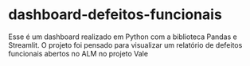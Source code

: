 # dashboard-defeitos-funcionais
Esse é um dashboard realizado em Python com a biblioteca Pandas e Streamlit. O projeto foi pensado para visualizar um relatório de defeitos funcionais abertos no ALM no projeto Vale
